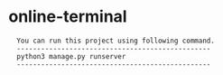 # online-terminal

      You can run this project using following command.
      ------------------------------------------------
      python3 manage.py runserver
      ------------------------------------------------

